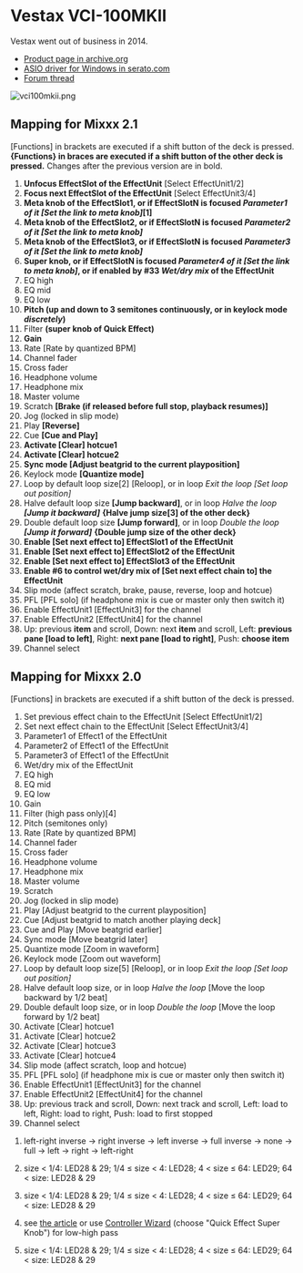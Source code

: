 # Vestax VCI-100MKII

Vestax went out of business in 2014.

  - [Product page in
    archive.org](http://web.archive.org/web/20140809134938/http://www.vestax.com/v/products/detail.php?cate_id=118&parent_id=8)
  - [ASIO driver for Windows in
    serato.com](https://support.serato.com/hc/en-us/articles/203593924-Vestax-Hardware-Drivers-and-Firmware)
  - [Forum thread](http://www.mixxx.org/forums/viewtopic.php?f=7&t=6038)

![vci100mkii.png](vci100mkii.png)

## Mapping for Mixxx 2.1

\[Functions\] in brackets are executed if a shift button of the deck is
pressed. **{Functions} in braces are executed if a shift button of the
other deck is pressed.** Changes after the previous version are in bold.

1.  **Unfocus EffectSlot of the EffectUnit** \[Select EffectUnit1/2\]
2.  **Focus next EffectSlot of the EffectUnit** \[Select EffectUnit3/4\]
3.  **Meta knob of the EffectSlot1, or if EffectSlotN is focused
    *Parameter1 of it \[Set the link to meta knob\]*\[1\]**
4.  **Meta knob of the EffectSlot2, or if EffectSlotN is focused
    *Parameter2 of it \[Set the link to meta knob\]***
5.  **Meta knob of the EffectSlot3, or if EffectSlotN is focused
    *Parameter3 of it \[Set the link to meta knob\]***
6.  **Super knob, or if EffectSlotN is focused *Parameter4 of it \[Set
    the link to meta knob\]*, or if enabled by \#33 *Wet/dry mix* of the
    EffectUnit**
7.  EQ high
8.  EQ mid
9.  EQ low
10. **Pitch (up and down to 3 semitones continuously, or in keylock mode
    *discretely*)**
11. Filter **(super knob of Quick Effect)**
12. **Gain**
13. Rate \[Rate by quantized BPM\]
14. Channel fader
15. Cross fader
16. Headphone volume
17. Headphone mix
18. Master volume
19. Scratch **\[Brake (if released before full stop, playback
    resumes)\]**
20. Jog (locked in slip mode)
21. Play **\[Reverse\]**
22. Cue **\[Cue and Play\]**
23. **Activate \[Clear\] hotcue1**
24. **Activate \[Clear\] hotcue2**
25. **Sync mode \[Adjust beatgrid to the current playposition\]**
26. Keylock mode **\[Quantize mode\]**
27. Loop by default loop size\[2\] \[Reloop\], or in loop *Exit the loop
    \[Set loop out position\]*
28. Halve default loop size **\[Jump backward\]**, or in loop *Halve the
    loop **\[Jump it backward\]*** **{Halve jump size\[3\] of the other
    deck}**
29. Double default loop size **\[Jump forward\]**, or in loop *Double
    the loop **\[Jump it forward\]*** **{Double jump size of the other
    deck}**
30. **Enable \[Set next effect to\] EffectSlot1 of the EffectUnit**
31. **Enable \[Set next effect to\] EffectSlot2 of the EffectUnit**
32. **Enable \[Set next effect to\] EffectSlot3 of the EffectUnit**
33. **Enable \#6 to control wet/dry mix of \[Set next effect chain to\]
    the EffectUnit**
34. Slip mode (affect scratch, brake, pause, reverse, loop and hotcue)
35. PFL \[PFL solo\] (if headphone mix is cue or master only then switch
    it)
36. Enable EffectUnit1 \[EffectUnit3\] for the channel
37. Enable EffectUnit2 \[EffectUnit4\] for the channel
38. Up: previous **item** and scroll, Down: next **item** and scroll,
    Left: **previous pane \[load to left\]**, Right: **next pane \[load
    to right\]**, Push: **choose item**
39. Channel select

## Mapping for Mixxx 2.0

\[Functions\] in brackets are executed if a shift button of the deck is
pressed.

1.  Set previous effect chain to the EffectUnit \[Select EffectUnit1/2\]
2.  Set next effect chain to the EffectUnit \[Select EffectUnit3/4\]
3.  Parameter1 of Effect1 of the EffectUnit
4.  Parameter2 of Effect1 of the EffectUnit
5.  Parameter3 of Effect1 of the EffectUnit
6.  Wet/dry mix of the EffectUnit
7.  EQ high
8.  EQ mid
9.  EQ low
10. Gain
11. Filter (high pass only)\[4\]
12. Pitch (semitones only)
13. Rate \[Rate by quantized BPM\]
14. Channel fader
15. Cross fader
16. Headphone volume
17. Headphone mix
18. Master volume
19. Scratch
20. Jog (locked in slip mode)
21. Play \[Adjust beatgrid to the current playposition\]
22. Cue \[Adjust beatgrid to match another playing deck\]
23. Cue and Play \[Move beatgrid earlier\]
24. Sync mode \[Move beatgrid later\]
25. Quantize mode \[Zoom in waveform\]
26. Keylock mode \[Zoom out waveform\]
27. Loop by default loop size\[5\] \[Reloop\], or in loop *Exit the loop
    \[Set loop out position\]*
28. Halve default loop size, or in loop *Halve the loop* \[Move the loop
    backward by 1/2 beat\]
29. Double default loop size, or in loop *Double the loop* \[Move the
    loop forward by 1/2 beat\]
30. Activate \[Clear\] hotcue1
31. Activate \[Clear\] hotcue2
32. Activate \[Clear\] hotcue3
33. Activate \[Clear\] hotcue4
34. Slip mode (affect scratch, loop and hotcue)
35. PFL \[PFL solo\] (if headphone mix is cue or master only then switch
    it)
36. Enable EffectUnit1 \[EffectUnit3\] for the channel
37. Enable EffectUnit2 \[EffectUnit4\] for the channel
38. Up: previous track and scroll, Down: next track and scroll, Left:
    load to left, Right: load to right, Push: load to first stopped
39. Channel select

<!-- end list -->

1.  left-right inverse -\> right inverse -\> left inverse -\> full
    inverse -\> none -\> full -\> left -\> right -\> left-right

2.  size \< 1/4: LED28 & 29; 1/4 ≤ size \< 4: LED28; 4 \< size ≤ 64:
    LED29; 64 \< size: LED28 & 29

3.  size \< 1/4: LED28 & 29; 1/4 ≤ size \< 4: LED28; 4 \< size ≤ 64:
    LED29; 64 \< size: LED28 & 29

4.  see [the
    article](http://www.mixxx.org/forums/viewtopic.php?f=7&t=6038&start=20#p25804)
    or use [Controller
    Wizard](http://www.mixxx.org/manual/2.0/chapters/advanced_topics.html)
    (choose "Quick Effect Super Knob") for low-high pass

5.  size \< 1/4: LED28 & 29; 1/4 ≤ size \< 4: LED28; 4 \< size ≤ 64:
    LED29; 64 \< size: LED28 & 29
